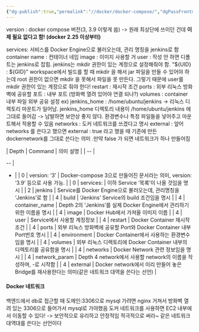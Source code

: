 ```yaml
---
{"dg-publish":true,"permalink":"//docker/docker-compose/","dgPassFrontmatter":true}
---
```



version : docker compose 버전(3, 3.9 이렇게 씀)
-> 원래 최상단에 쓰이던 건데 **이제 필요 없다고 함! (docker 2.25 이상부터)**

services: 서비스를 Docker Engine으로 불러오는데, 관리 명칭을 jenkins로 함
container name : 컨테이너 네임
image : 이미지 사용할 거
user : 작성 안 하면 디폴트는 jenkins로 잡힘. jenkins는 mkdir 권한이 있는 계정으로 설정해줘야 함. "${UID} : ${GID}" workspace에서 빌드를 할 때 mkdir 을 해서 jar 파일을 만들 수 있어야 하는데 root 권한이 없으면 mkdir 을 못해서 파일을 못 만든다. 그렇기 때문에 user를 mkdir 권한이 있는 계정으로 줘야 한다!
restart : 재시작 조건
ports : 외부 리눅스 방화벽에 공유할 포트 : 내부 포트 (방화벽 열려 있어야 연결 되나?)
volumes : container 내부 파일 외부 공유 설정 ex) jenkins_home : /home/ubuntu/jenkins -> 리눅스 디렉토리 마운트가 일어남. jenkins_home 디렉토리 내용이  /home/ubuntu/jenkins 에 그대로 들어감
-> 남발하면 보안상 좋지 않다. 환경변수나 특정 파일들을 넣어주고  마운트해서 적용할 수 있음
networks : 도커 네트워크를 쓰겠다고 명시
external : 앞어 networks 를 쓴다고 했으면 external : true 라고 했을 때 기존에 만든 dockernetwork를 그대로 쓴다는 의미 .만약 false 가 되면 네트워크가 하나 만들어짐

| Depth | Command        | 의미 설명                                                            |
| 
-- | 

-- | 

- |
| 0     | version: ‘3’   | Docker-compose 3으로 만들어진 문서라는 의미, version: ‘3.9’ 등으로 사용 가능.       |
| 0     | services:      | 이하 Service ‘목록’이 나올 것임을 명시                                       |
| 2     | jenkins        | Service를 Docker Engine으로 불러오는데, 관리명칭을 ‘Jenkins’로 함               |
| 4     | build          | ‘Jenkins’ Service의 build 조건임을 명시                                 |
| 4     | container_name | Depth 2의 ‘Jenkins’를 실제 Docker Engine에서 관리하기 위한 이름을 명시            |
| 4     | image          | Docker Hub에서 가져올 이미지 이름                                          |
| 4     | user           | Service에서 사용할 계정정보                                               |
| 4     | restart        | Docker Container 재시작 조건                                          |
| 4     | ports          | 외부 리눅스 방화벽에 공유할 Port와 Docker Container 내부 Port번호 명시              |
| 4     | environment    | Docker Container에서 사용하는 환경변수임을 명시                                |
| 4     | volumes        | 외부 리눅스 디렉토리에 Docker Container 내부의 디렉토리를 공유함을 명시                  |
| 4     | networks       | Docker Network 관련 정보임을 명시                                        |
| 4     | network_param  | Depth 4 network에서 사용할 network의 이름을 작성하며, -로 시작함                  |
| 4     | external       | Docker network에서 미리 만들어 놓은 Bridge를 재사용한다는 의미(같은 네트워크 대역을 쓴다는 선언) |
#### Docker 네트워크
백엔드에서 db로 접근할 때 도메인:3306으로 mysql 가려면 nginx 거쳐서 방화벽 열려 있는 3306으로 들어가서 mysql로 가야했음
도커 네트워크를 사용하면 EC2 내부에서 이동할 수 있다! -> 보안적으로 유리하고 안정적임
적극적으로 써라~
같은 네트워크 대역대를 쓴다는 선언이다